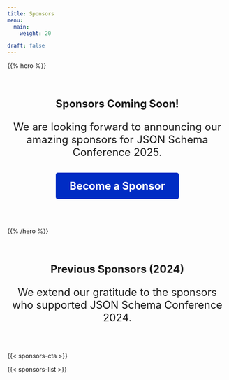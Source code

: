 ```yaml
---
title: Sponsors
menu:
  main:
    weight: 20

draft: false
---
```


{{% hero %}}

<div style="text-align: center; margin: 4rem 0; font-size: 1.5rem;">
  <p><strong>Sponsors Coming Soon!</strong></p>
  <p>We are looking forward to announcing our amazing sponsors for JSON Schema Conference 2025.</p>
  
  <div style="margin: 2rem 0;">
    <a href="#become-sponsor" style="display: inline-block; padding: 1rem 2rem; background: #002cc4; color: white; text-decoration: none; border-radius: 5px; font-weight: bold;">Become a Sponsor</a>
  </div>
</div>

{{% /hero %}}



<div style="text-align: center; margin: 4rem 0; font-size: 1.5rem;">
  <p><strong>Previous Sponsors (2024)</strong></p>
  <p>We extend our gratitude to the sponsors who supported JSON Schema Conference 2024.</p>
</div>

{{< sponsors-cta >}}

{{< sponsors-list >}}

